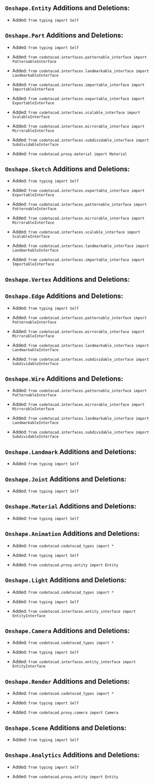 ## `Onshape.Entity` Additions and Deletions:

- Added: `from typing import Self`

## `Onshape.Part` Additions and Deletions:

- Added: `from typing import Self`

- Added: `from codetocad.interfaces.patternable_interface import PatternableInterface`

- Added: `from codetocad.interfaces.landmarkable_interface import LandmarkableInterface`

- Added: `from codetocad.interfaces.importable_interface import ImportableInterface`

- Added: `from codetocad.interfaces.exportable_interface import ExportableInterface`

- Added: `from codetocad.interfaces.scalable_interface import ScalableInterface`

- Added: `from codetocad.interfaces.mirrorable_interface import MirrorableInterface`

- Added: `from codetocad.interfaces.subdividable_interface import SubdividableInterface`

- Added: `from codetocad.proxy.material import Material`

## `Onshape.Sketch` Additions and Deletions:

- Added: `from typing import Self`

- Added: `from codetocad.interfaces.exportable_interface import ExportableInterface`

- Added: `from codetocad.interfaces.patternable_interface import PatternableInterface`

- Added: `from codetocad.interfaces.mirrorable_interface import MirrorableInterface`

- Added: `from codetocad.interfaces.scalable_interface import ScalableInterface`

- Added: `from codetocad.interfaces.landmarkable_interface import LandmarkableInterface`

- Added: `from codetocad.interfaces.importable_interface import ImportableInterface`

## `Onshape.Vertex` Additions and Deletions:

## `Onshape.Edge` Additions and Deletions:

- Added: `from typing import Self`

- Added: `from codetocad.interfaces.patternable_interface import PatternableInterface`

- Added: `from codetocad.interfaces.mirrorable_interface import MirrorableInterface`

- Added: `from codetocad.interfaces.landmarkable_interface import LandmarkableInterface`

- Added: `from codetocad.interfaces.subdividable_interface import SubdividableInterface`

## `Onshape.Wire` Additions and Deletions:

- Added: `from codetocad.interfaces.patternable_interface import PatternableInterface`

- Added: `from codetocad.interfaces.mirrorable_interface import MirrorableInterface`

- Added: `from codetocad.interfaces.landmarkable_interface import LandmarkableInterface`

- Added: `from codetocad.interfaces.subdividable_interface import SubdividableInterface`

## `Onshape.Landmark` Additions and Deletions:

- Added: `from typing import Self`

## `Onshape.Joint` Additions and Deletions:

- Added: `from typing import Self`

## `Onshape.Material` Additions and Deletions:

- Added: `from typing import Self`

## `Onshape.Animation` Additions and Deletions:

- Added: `from codetocad.codetocad_types import *`

- Added: `from typing import Self`

- Added: `from codetocad.proxy.entity import Entity`

## `Onshape.Light` Additions and Deletions:

- Added: `from codetocad.codetocad_types import *`

- Added: `from typing import Self`

- Added: `from codetocad.interfaces.entity_interface import EntityInterface`

## `Onshape.Camera` Additions and Deletions:

- Added: `from codetocad.codetocad_types import *`

- Added: `from typing import Self`

- Added: `from codetocad.interfaces.entity_interface import EntityInterface`

## `Onshape.Render` Additions and Deletions:

- Added: `from codetocad.codetocad_types import *`

- Added: `from typing import Self`

- Added: `from codetocad.proxy.camera import Camera`

## `Onshape.Scene` Additions and Deletions:

- Added: `from typing import Self`

## `Onshape.Analytics` Additions and Deletions:

- Added: `from typing import Self`

- Added: `from codetocad.proxy.entity import Entity`


